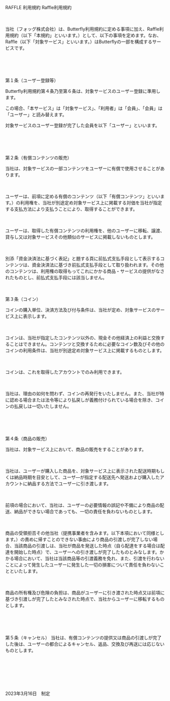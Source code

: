 RAFFLE 利用規約
Raffle利用規約
　

　

当社（フォッグ株式会社）は、Butterfly利用規約に定める事項に加え、Raffle利用規約（以下「本規約」といいます。）として、以下の事項を定めます。なお、Raffle（以下「対象サービス」といいます。）はButterflyの一部を構成するサービスです。

　

　

第１条（ユーザー登録等）
　

Butterfly利用規約第４条乃至第６条は、対象サービスのユーザー登録に準用します。

この場合、「本サービス」は「対象サービス」、「利用者」は「会員」、「会員」は「ユーザー」と読み替えます。

対象サービスのユーザー登録が完了した会員を以下「ユーザー」といいます。

　

　

第２条（有償コンテンツの販売）
　

当社は、対象サービスの一部コンテンツをユーザーに有償で使用させることがあります。

　

ユーザーは、前項に定める有償のコンテンツ（以下「有償コンテンツ」といいます。）の利用権を、当社が別途定め対象サービス上に掲載する対価を当社が指定する支払方法により支払うことにより、取得することができます。

　

ユーザーは、取得した有償コンテンツの利用権を、他のユーザーに移転、譲渡、貸与し又は対象サービスその他類似のサービスに掲載しないものとします。

　

別添「資金決済法に基づく表記」と題する頁に前払式支払手段として表示するコンテンツは、資金決済法に基づき前払式支払手段として取り扱われます。その他のコンテンツは、利用権の取得もってこれにかかる商品・サービスの提供がなされたものとし、前払式支払手段には該当しません。

　

第３条（コイン）
　

コインの購入単位、決済方法及び付与条件は、当社が定め、対象サービスのサービス上に表示します。

　

コインは、当社が指定したコンテンツ以外の、現金その他経済上の利益と交換することはできません。コンテンツと交換するために必要なコイン数及びその他のコインの利用条件は、当社が別途定め対象サービス上に掲載するものとします。

　

コインは、これを取得したアカウントでのみ利用できます。

　

当社は、理由の如何を問わず、コインの再発行をいたしません。また、当社が特に認める場合または法令等により払戻しが義務付けられている場合を除き、コインの払戻しは一切いたしません。

　

　

第４条（商品の販売）
　

当社は、対象サービス上において、商品の販売をすることがあります。

　

当社は、ユーザーが購入した商品を、対象サービス上に表示された配送時期もしくは納品時期を目安として、ユーザ―が指定する配送先へ発送および購入したアカウントに納品する方法でユーザーに引き渡します。

　

前項の場合において、当社は、ユーザーの必要情報の誤記や不備により商品の配送、納品ができない場合であっても、一切の責任を負わないものとします。

　

商品の受領拒否その他当社（提携事業者を含みます。以下本項において同様とします。）の責めに帰すことのできない事由により商品の引渡しが完了しない場合、当該商品の引渡しは、当社が商品を発送した時点（自ら配達をする場合は配達を開始した時点）で、ユーザーへの引き渡しが完了したものとみなします。かかる場合において、当社は当該商品等の引渡義務を免れ、また、引渡を行わないことによって発生したユーザーに発生した一切の損害について責任を負わないことといたします。

　

商品の所有権及び危険の負担は、商品がユーザーに引き渡された時点又は前項に基づき引渡しが完了したとみなされた時点で、当社からユーザーに移転するものとします。

　

　

第５条（キャンセル）
当社は、有償コンテンツの提供又は商品の引渡しが完了した後は、ユーザーの都合によるキャンセル、返品、交換及び再送には応じないものとします。

　

　

　

2023年3月16日　制定